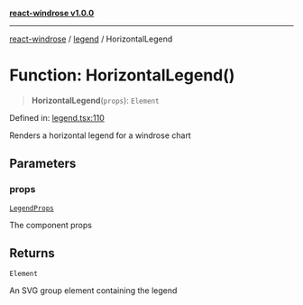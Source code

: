 [**react-windrose v1.0.0**](../../README.md)

***

[react-windrose](../../README.md) / [legend](../README.md) / HorizontalLegend

# Function: HorizontalLegend()

> **HorizontalLegend**(`props`): `Element`

Defined in: [legend.tsx:110](https://github.com/JulesBlm/react-windrose/blob/4c90b4c4e20ea2808adde010911e8780345b3f2c/src/legend.tsx#L110)

Renders a horizontal legend for a windrose chart

## Parameters

### props

[`LegendProps`](../type-aliases/LegendProps.md)

The component props

## Returns

`Element`

An SVG group element containing the legend
